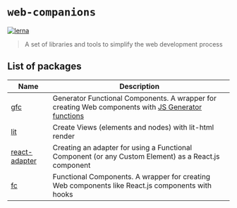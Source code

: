 # `web-companions`

[![lerna](https://img.shields.io/badge/maintained%20with-lerna-cc00ff.svg)](https://lerna.js.org/)

> A set of libraries and tools to simplify the web development process

## List of packages


| Name     | Description                                                                                                              |
|------------------|-----------------------------------------------------------------------------------------------------------------------|
| [gfc](https://github.com/sumbad/web-companions/tree/master/packages/gfc)       | Generator Functional Components. A wrapper for creating Web components with [JS Generator functions](https://developer.mozilla.org/en-US/docs/Web/JavaScript/Reference/Statements/function*) |
| [lit](https://github.com/sumbad/web-companions/tree/master/packages/lit) | Create Views (elements and nodes) with lit-html render |
| [react-adapter](https://github.com/sumbad/web-companions/tree/master/packages/react-adapter) | Creating an adapter for using a Functional Component (or any Custom Element) as a React.js component |
| [fc](https://github.com/sumbad/web-companions/tree/master/packages/fc)       | Functional Components. A wrapper for creating Web components like React.js components with hooks |


